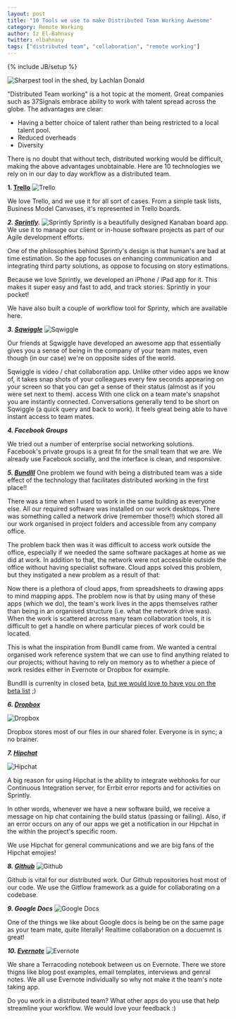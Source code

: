 ```yaml
---
layout: post
title: "10 Tools we use to make Distributed Team Working Awesome"
category: Remote Working
author: Iz El-Bahnasy
twitter: elbahnasy
tags: ["distributed team", "collaboration", "remote working"]
---
```

{% include JB/setup %}

![Sharpest tool in the shed, by Lachlan Donald](http://farm3.staticflickr.com/2851/9408028555_396725f058.jpg "tools")

"Distributed Team working" is a hot topic at the moment.  Great companies such as 37Signals embrace ability to work with talent spread across the globe.  The advantages are clear:

- Having a better choice of talent rather than being restricted to a local talent pool.
- Reduced overheads
- Diversity

There is no doubt that without tech, distributed working would be difficult, making the above advantages unobtainable.  Here are 10 technologies we rely on in our day to day workflow as a distributed team.

**1. [Trello](http://www.trello.com)**
![Trello](https://encrypted-tbn0.gstatic.com/images?q=tbn:ANd9GcTvAbQ20erMIe-BxuTSzW5zziGQECvqXv_euCjyCoVadco5D3j7zw "Trello")

We love Trello, and we use it for all sort of cases.  From a simple task lists, Business Model Canvases, it's represented in Trello boards.

***2. [Sprintly](http://www.sprint.ly).***
![Sprintly](https://encrypted-tbn0.gstatic.com/images?q=tbn:ANd9GcS_tcBaLC6Exm8K8J803H-XCdnmXciIU880Bur6oZ0TdUwm1Ad9 "Sprintly")
Sprintly is a beautifully designed Kanaban board app.  We use it to manage our client or in-house software projects as part of our Agile development efforts.

One of the philosophies behind Sprintly's design is that human's are bad at time estimation.  So the app focuses on enhancing communication and integrating third party solutions, as oppose to focusing on story estimations.

Because we love Sprintly, we developed an iPhone / iPad app for it. This makes it super easy and fast to add, and track stories: Sprintly in your pocket!

We have also built a couple of workflow tool for Sprinty, which are available here.

***3. [Sqwiggle](http://www.sqwiggle.com)***
![Sqwiggle](https://encrypted-tbn0.gstatic.com/images?q=tbn:ANd9GcRediEZHDijK9FDBpzQfoX_GpQYl2gCZFKI5rqY_kJrBlqWWJfx "Sprintly")

Our friends at Sqwiggle have developed an awesome app that essentially gives you a sense of being in the company of your team mates, even though (in our case) we're on opposite sides of the world.

Sqwiggle is video / chat collaboration app.  Unlike other video apps we know of, it takes snap shots of your colleagues every few seconds appearing on your screen so that you can get a sense of their status (almost as if you were set next to them).
access
With one click on a team mate's snapshot you are instantly connected.  Conversations generally tend to be short on Sqwiggle (a quick query and back to work).  It feels great being able to have instant access to team mates.

***4. Facebook Groups***

We tried out a number of enterprise social networking solutions.  Facebook's private groups is a great fit for the small team that we are.  We already use Facebook socially, and the interface is clean, and responsive.

***5. [Bundlll](http://www.bundlll.com)***
One problem we found with being a distributed team was a side effect of the technology that facilitates distributed working in the first place!!

There was a time when I used to work in the same building as everyone else.  All our required software was installed on our work desktops.  There was something called a network drive (remember those!!) which stored all our work organised in project folders and accessible from any company office.

The problem back then was it was difficult to access work outside the office, especially if we needed the same software packages at home as we did at work.  In addition to that, the network were not accessible outside the office without having specialist software. Cloud apps solved this problem, but they instigated a new problem as a result of that:

Now there is a plethora of cloud apps, from spreadsheets to drawing apps to mind mapping apps.  The problem now is that by using many of these apps (which we do), the team's work lives in the apps themselves rather than being in an organised structure (i.e. what the network drive was).  When the work is scattered across many team collaboration tools, it is difficult to get a handle on where particular pieces of work could be located.

This is what the inspiration from Bundll came from.  We wanted a central organised work reference system that we can use to find anything related to our projects; without having to rely on memory as to whether a piece of work resides either in Evernote or Dropbox for example.

Bundlll is currenlty in closed beta, [but we would love to have you on the beta list](http://www.bundlll.com) ;)

***6. [Dropbox](http://www.dropbox.com)***

![Dropbox](http://blogs.evergreen.edu/seedsandcircuits/files/2013/05/Dropbox-Art.jpg "Dropbox")

Dropbox stores most of our files in our shared foler.  Everyone is in sync; a no brainer.

***7. [Hipchat](https://www.hipchat.com)***

![Hipchat](http://cdn.appstorm.net/windows.appstorm.net/files/2012/05/HipChat.png "Dropbox")

A big reason for using Hipchat is the ability to integrate webhooks for our Continuous Integration server, for Errbit error reports and for activities on Sprintly.

In other words, whenever we have a new software build, we receive a message on hip chat containing the build status (passing or failing).  Also, if an error occurs on any of our apps we get a notification in our Hipchat in the within the project's specific room.

We use Hipchat for general communications and we are big fans of the Hipchat emojies!

***8. [Github](http://www.github.com)***
![Github](https://si0.twimg.com/profile_images/651575553/twittergithub2.png "Github")

Github is vital for our distributed work.  Our Github repositories host most of our code.  We use the Gitflow framework as a guide for collaborating on a codebase.

***9. Google Docs***
![Google Docs](http://0.jsucdn.com/instructionaltech/files/2012/02/M-GoogleDocs.jpg?75f79a "Google Docs")

One of the things we like about Google docs is being be on the same page as your team mate, quite literally! Realtime collaboration on a docuemnt is great!

***10. [Evernote](http://www.evernote.com)***
![Evernote](https://lh3.ggpht.com/si0cgkp2rkVX5JhhBYrtZ4cy2I1hZcrx8aiz-v8MjvPykfhT7-YAM2B8MNi0OCF9AQ=w300 "Evernote")

We share a Terracoding notebook between us on Evernote.  There we store thigns like blog post examples, email templates, interviews and genral notes.  We all use Evernote individually so why not make it the team's note taking app.

Do you work in a distributed team? What other apps do you use that help streamline your workflow.  We would love your feedback :)